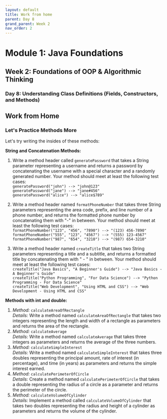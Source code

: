 ```yaml
---
layout: default
title: Work from home
parent: Day 8
grand_parent: Week 2
nav_order: 2
---
```


# Module 1: Java Foundations
## Week 2: Foundations of OOP & Algorithmic Thinking
### Day 8: Understanding Class Definitions (Fields, Constructors, and Methods)

## Work from Home

### Let's Practice Methods More

Let's try writing the insides of these methods:

**String and Concatenation Methods:**  
1. Write a method header called `generatePassword` that takes a String parameter representing a username and returns a password by concatenating the username with a special character and a randomly generated number.
   Your method should meet at least the following test cases:  
   `generatePassword("john") --> "john@123"`  
   `generatePassword("jane") --> "jane#456"`  
   `generatePassword("alice") --> "alice$789"`  

2. Write a method header named `formatPhoneNumber` that takes three String parameters representing the area code, prefix, and line number of a phone number, and returns the formatted phone number by concatenating them with "-" in between.
   Your method should meet at least the following test cases:  
   `formatPhoneNumber("123", "456", "7890") --> "(123) 456-7890"`  
   `formatPhoneNumber("555", "123", "4567") --> "(555) 123-4567"`  
   `formatPhoneNumber("987", "654", "3210") --> "(987) 654-3210"`  

3. Write a method header named `createTitle` that takes two String parameters representing a title and a subtitle, and returns a formatted title by concatenating them with " - " in between.
   Your method should meet at least the following test cases:  
   `createTitle("Java Basics", "A Beginner's Guide") --> "Java Basics - A Beginner's Guide"`  
   `createTitle("Python Programming", "For Data Science") --> "Python Programming - For Data Science"`  
   `createTitle("Web Development", "Using HTML and CSS") --> "Web Development - Using HTML and CSS"`  

**Methods with int and double:**  
1. *Method:* `calculateAreaOfRectangle`  
   *Details:* Write a method named `calculateAreaOfRectangle` that takes two integers representing the length and width of a rectangle as parameters and returns the area of the rectangle.
2. *Method:* `calculateAverage`  
   *Details:* Write a method named `calculateAverage` that takes three integers as parameters and returns the average of the three numbers.
3. *Method:* `calculateSimpleInterest`  
   *Details:* Write a method named `calculateSimpleInterest` that takes three doubles representing the principal amount, rate of interest (in percentage), and time (in years) as parameters and returns the simple interest earned.
4. *Method:* `calculatePerimeterOfCircle`  
   *Details:* Create a method named `calculatePerimeterOfCircle` that takes a double representing the radius of a circle as a parameter and returns the perimeter of the circle.
5. *Method:* `calculateVolumeOfCylinder`  
   *Details:* Implement a method called `calculateVolumeOfCylinder` that takes two doubles representing the radius and height of a cylinder as parameters and returns the volume of the cylinder.